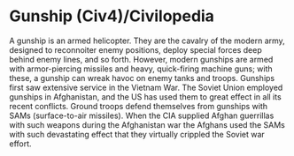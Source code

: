 # Gunship (Civ4)/Civilopedia

A gunship is an armed helicopter. They are the cavalry of the modern army, designed to reconnoiter enemy positions, deploy special forces deep behind enemy lines, and so forth. However, modern gunships are armed with armor-piercing missiles and heavy, quick-firing machine guns; with these, a gunship can wreak havoc on enemy tanks and troops.
Gunships first saw extensive service in the Vietnam War. The Soviet Union employed gunships in Afghanistan, and the US has used them to great effect in all its recent conflicts.
Ground troops defend themselves from gunships with SAMs (surface-to-air missiles). When the CIA supplied Afghan guerrillas with such weapons during the Afghanistan war the Afghans used the SAMs with such devastating effect that they virtually crippled the Soviet war effort.